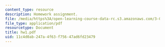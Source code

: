 ```yaml
---
content_type: resource
description: Homework assignment.
file: /media/https%3A/open-learning-course-data-rc.s3.amazonaws.com/3-052-nanomechanics-of-materials-and-biomaterials-spring-2007/11c4d0ab247a4f63f75647ad6fd23479_hw1.pdf
file_type: application/pdf
resourcetype: Document
title: hw1.pdf
uid: 11c4d0ab-247a-4f63-f756-47ad6fd23479
---
```

